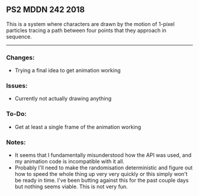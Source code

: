 ## PS2 MDDN 242 2018

This is a system where characters are drawn by the motion of 1-pixel particles
tracing a path between four points that they approach in sequence.

---

### Changes:

- Trying a final idea to get animation working

### Issues:

- Currently not actually drawing anything

### To-Do:

- Get at least a single frame of the animation working

### Notes:

- It seems that I fundamentally misunderstood how the API was used, and my animation code is incompatible with it all.
- Probably I'll need to make the randomisation deterministic and figure out how to speed the whole thing up very very quickly or this simply won't be ready in time. I've been butting against this for the past couple days but nothing seems viable. This is not very fun.